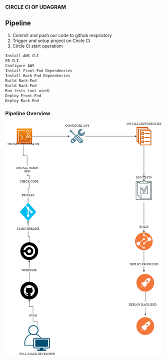 ### CIRCLE CI OF UDAGRAM
## Pipeline
1. Commit and push our code to github respiratory
2. Trigger and setup project on Circle Ci 
3. Circle Ci start operatiom
```
Install AWS CLI
EB CLI.
Configure AWS 
Install Front-End Dependencies
Install Back-End Dependencies
Build Back-End
Build Back-End
Run tests (not used)
Deploy Front-End 
Deploy Back-End 
``` 
### Pipeline Overview
![Pipeline](Pipeline.png)